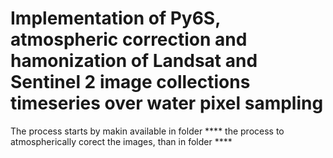# Implementation of Py6S, atmospheric correction and hamonization of Landsat and Sentinel 2 image collections timeseries over water pixel sampling
The process starts by makin available in folder **** the process to atmospherically corect the images, than in folder **** 
